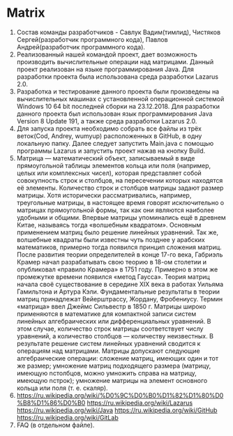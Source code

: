 # Matrix
1.    Состав команды разработчиков - Савлук Вадим(тимлид), Чистяков Сергей(разработчик программного кода), Павлов Андрей(разработчик программного кода).
2.    Реализованный нашей командой проект, дает возможность производить вычислительные операции над матрицами. Данный проект реализован на языке программирования Java. Для разработки проекта была использована среда разработки Lazarus 2.0.
3.    Разработка и тестирование данного проекта были произведены на вычислительных машинах с установленной операционной системой Windows 10 64 bit последней сборки на 23.12.2018. Для разработки данного проекта был использован язык программирования Java Version 8 Update 191, а также среда разработки Lazarus 2.0.
4.    Для запуска проекта необходимо собрать все файлы из трёх веток(Cod, Andrey, wumyup) расположенных в GitHub, в одну локальную папку. Далее следует запустить Main.java с помощью программы Lazarus и запустить проект нажав на кнопку Build.
5.    Матрица — математический объект, записываемый в виде прямоугольной таблицы элементов кольца или поля (например, целых или комплексных чисел), которая представляет собой совокупность строк и столбцов, на пересечении которых находятся её элементы. Количество строк и столбцов матрицы задают размер матрицы. Хотя исторически рассматривались, например, треугольные матрицы, в настоящее время говорят исключительно о матрицах прямоугольной формы, так как они являются наиболее удобными и общими.
Впервые матрицы упоминались ещё в древнем Китае, называясь тогда «волшебным квадратом». Основным применением матриц было решение линейных уравнений. Так же, волшебные квадраты были известны чуть позднее у арабских математиков, примерно тогда появился принцип сложения матриц. После развития теории определителей в конце 17-го века, Габриэль Крамер начал разрабатывать свою теорию в 18-ом столетии и опубликовал «правило Крамера» в 1751 году. Примерно в этом же промежутке времени появился «метод Гаусса». Теория матриц начала своё существование в середине XIX века в работах Уильяма Гамильтона и Артура Кэли. Фундаментальные результаты в теории матриц принадлежат Вейерштрассу, Жордану, Фробениусу. Термин «матрица» ввел Джеймс Сильвестр в 1850 г.
Матрицы широко применяются в математике для компактной записи систем линейных алгебраических или дифференциальных уравнений. В этом случае, количество строк матрицы соответствует числу уравнений, а количество столбцов — количеству неизвестных. В результате решение систем линейных уравнений сводится к операциям над матрицами.
Матрицы допускают следующие алгебраические операции:
сложение матриц, имеющих один и тот же размер;
умножение матриц подходящего размера (матрицу, имеющую nстолбцов, можно умножить справа на матрицу, имеющую nстрок);
умножение матрицы на элемент основного кольца или поля (т. е. скаляр).
6.    https://ru.wikipedia.org/wiki/%D0%9C%D0%B0%D1%82%D1%80%D0%B8%D1%86%D0%B0
https://ru.wikipedia.org/wiki/Lazarus
https://ru.wikipedia.org/wiki/Java
https://ru.wikipedia.org/wiki/GitHub
https://ru.wikipedia.org/wiki/GitLab
7.    FAQ (в отдельном файле).